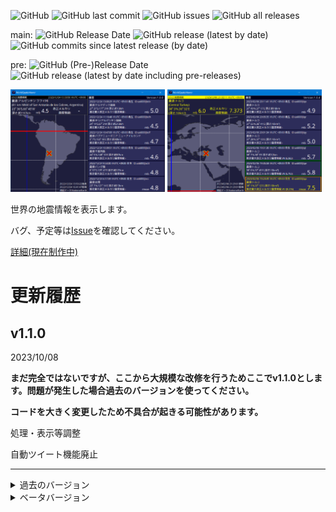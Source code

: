 <!--GitHub用開始-->
![GitHub](https://img.shields.io/github/license/Ichihai1415/WorldQuakeViewer)
![GitHub last commit](https://img.shields.io/github/last-commit/Ichihai1415/WorldQuakeViewer)
![GitHub issues](https://img.shields.io/github/issues/Ichihai1415/WorldQuakeViewer)
![GitHub all releases](https://img.shields.io/github/downloads/Ichihai1415/WorldQuakeViewer/total)

main:
![GitHub Release Date](https://img.shields.io/github/release-date/Ichihai1415/WorldQuakeViewer)
![GitHub release (latest by date)](https://img.shields.io/github/v/release/Ichihai1415/WorldQuakeViewer)
![GitHub commits since latest release (by date)](https://img.shields.io/github/commits-since/Ichihai1415/WorldQuakeViewer/latest)
<!--臨時-->
pre:
![GitHub (Pre-)Release Date](https://img.shields.io/github/release-date-pre/Ichihai1415/WorldQuakeViewer)
![GitHub release (latest by date including pre-releases)](https://img.shields.io/github/v/release/Ichihai1415/WorldQuakeViewer?include_prereleases)

<div display="flex">
  <img alt="v1.0.0" src="https://github.com/Ichihai1415/WorldQuakeViewer/blob/main/image/WQV_20221224_v1.0.0.png" width="49%" />
  <img alt="v1.0.4" src="https://github.com/Ichihai1415/WorldQuakeViewer/blob/main/image/WQV_20230206_v1.0.4.png" width="49%" />
</div>
<!--GitHub用終了-->

世界の地震情報を表示します。

バグ、予定等は[Issue](https://github.com/Ichihai1415/WorldQuakeViewer/issues)を確認してください。

[詳細(現在制作中)](https://Ichihai1415.github.io/programs/released/wqv/)

# 更新履歴
## v1.1.0
2023/10/08

**まだ完全ではないですが、ここから大規模な改修を行うためここでv1.1.0とします。問題が発生した場合過去のバージョンを使ってください。**

**コードを大きく変更したため不具合が起きる可能性があります。**

処理・表示等調整

自動ツイート機能廃止

---
<details><summary>過去のバージョン</summary><div>

## v1.1.0α6(内部バージョン1.0.10)
2023/07/05

**一部の設定名が変更されているため再設定が必要です。**

**コードを大きく変更したため不具合が起きる可能性があります。**

EMSCの表示に対応

画像を描画し表示するように 地図を更新(プレート境界追加)

WebHook送信仮追加(WebHookURL.txtを作成し送信するURLを入力してください)

その他各処理調整等

## v1.1.0α5(内部バージョン1.0.9)
2023/04/30

処理量更新直後初回判定になる問題を修正

表示調整

## v1.1.0α4(内部バージョン1.0.8)
2023/04/30

震源コード取得処理変更

処理数調整可能に

小規模コード修正

## v1.1.0α3(内部バージョン1.0.7)
2023/03/14

※一部の機能を先行公開します。不完全なところもあるためご注意ください。

最新の情報のMMIに()がつく問題を修正

## v1.1.0α2(内部バージョン1.0.6)
2023/03/12

※一部の機能を先行公開します。不完全なところもあるためご注意ください。

更新検知の対象を分割

地震履歴保存方法調整

その他コード修正(中規模、一部の動作がおかしくなる可能性あり)

## v1.1.0α1(内部バージョン1.0.5)
2023/03/11

※一部の機能を先行公開します。不完全なところもあるためご注意ください。

feedの取得先をweekに(インデックスが範囲を超えていますエラーの対処)

改正メルカリ震度階級・最大速度・気象庁震度階級の相互変換機能追加

動作ログ出力追加(内部に保存され1時間ごとに削除されます。保存しない場合"nolog.txt"を実行ファイルと同じフォルダに入れてください。(仮処置))

震源ログの自動削除を無効化(長期間起動しているとメモリ使用率が大きくなる可能性があります。右クリックメニューで削除できます。)

その他コード修正(中規模、一部の動作がおかしくなる可能性あり)

## v1.0.4
2023/01/02

更新確認処理を修正

画面表示タイミングを変更

## v1.0.3
2022/12/25

新規情報追加時履歴の表示が変わらない問題を修正

Y座標がはみ出す場合収まるように

## v1.0.2
2022/12/24

初回起動時エラーになる問題を修正

## v1.0.1
2022/12/24

履歴更新処理・棒読みちゃん送信テキスト修正

その他一部修正

## v1.0.0
2022/12/24

履歴表示機能等追加

設定画面追加

更新処理を履歴すべて(7件)で行います。

などなど

</div></details>
<details><summary>ベータバージョン</summary><div>
[ここ](https://github.com/Ichihai1415/WorldQuakeViewer_Beta)にあります。

## v0.2.6
7/16

メッセージ表示機能追加

アップデータミス修正

## v0.2.5
7/12

情報が更新しても表示されない問題を修正

ログの保存フォルダをさらに細かく

ログ出力、ツイートでのエラー時の動作を調整

## v0.2.4
7/9

表示、ログ、ツイート文微修正

## v0.2.3
7/2

アップデータ実装(ダウンロードと解凍のみ)

表示、ログ、ツイート文微修正

## v0.2.2
5/18

表示微修正

ログ出力機能追加

## v0.2.1
4/30

地図描画ミス修正(完全)

地図に赤道・本初子午線がわかりやすく

## v0.2.0
4/29

震源印対応

ツイート文調整(緯度経度、「更新」←直前と比較しているためつかない場合あり)

地図描画ミス修正(まだ南緯の時描画が正常ではない)

一部処理変更

## v0.1.1
4/21

地図描画ミス修正(まだ南緯の時描画が正常ではない)

## v0.1.0
4/21

震源名日本語対応

震源を中心としたマップ表示

</div></details>